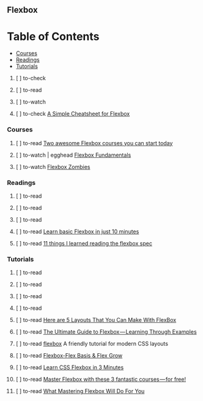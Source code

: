 ## Flexbox

# Table of Contents
<!-- MarkdownTOC depth=4 -->
  - [Courses](#courses)
  - [Readings](#readings)
  - [Tutorials](#tutorials)
<!-- /MarkdownTOC -->

  1. [ ] to-check []()
  1. [ ] to-read []()
  1. [ ] to-watch []()

  1. [ ] to-check [A Simple Cheatsheet for Flexbox](https://codeburst.io/a-simple-cheatsheet-for-flexbox-f5d3e1658447)

### Courses

  1. [ ] to-read [Two awesome Flexbox courses you can start today](https://codeburst.io/two-awesome-flexbox-courses-you-can-start-today-6110115eb596)

  1. [ ] to-watch | egghead [Flexbox Fundamentals](https://egghead.io/courses/flexbox-fundamentals)

  1. [ ] to-watch [Flexbox Zombies](http://flexboxzombies.com/courses/enrolled/139425)

### Readings

  1. [ ] to-read []()
  1. [ ] to-read []()
  1. [ ] to-read []()
  1. [ ] to-read [Learn basic Flexbox in just 10 minutes](https://medium.freecodecamp.org/flexbox-in-10-minutes-7295497804ed)

  1. [ ] to-read [11 things I learned reading the flexbox spec](https://hackernoon.com/11-things-i-learned-reading-the-flexbox-spec-5f0c799c776b)

### Tutorials

  1. [ ] to-read []()
  1. [ ] to-read []()
  1. [ ] to-read []()
  1. [ ] to-read []()
  1. [ ] to-read [Here are 5 Layouts That You Can Make With FlexBox](https://hackernoon.com/here-are-5-layouts-that-you-can-make-with-flexbox-6ca1e941f33d)
  1. [ ] to-read [The Ultimate Guide to Flexbox — Learning Through Examples](https://medium.freecodecamp.org/the-ultimate-guide-to-flexbox-learning-through-examples-8c90248d4676)
  1. [ ] to-read [flexbox](https://internetingishard.com/html-and-css/flexbox/) 
A friendly tutorial for modern CSS layouts
  1. [ ] to-read [Flexbox-Flex Basis & Flex Grow](https://codeburst.io/flexbox-flex-basis-flex-grow-41b10bcd33a3)

  1. [ ] to-read [Learn CSS Flexbox in 3 Minutes](https://medium.com/learning-new-stuff/learn-css-flexbox-in-3-minutes-c616c7070672)

  1. [ ] to-read [Master Flexbox with these 3 fantastic courses — for free!](https://medium.com/@wesharehoodies/master-flexbox-with-these-3-fantastic-courses-for-free-432b1fcd4361)
  1. [ ] to-read [What Mastering Flexbox Will Do For You](http://gedd.ski/post/what-mastering-flexbox-will-do-for-you/)
